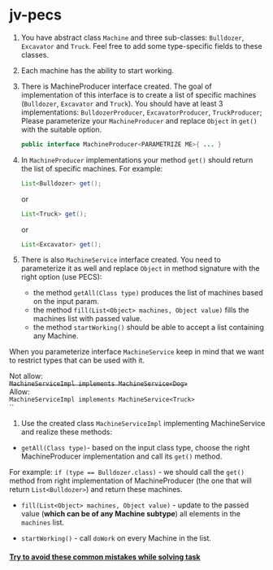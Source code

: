 # jv-pecs

1. You have abstract class `Machine` and three sub-classes: `Bulldozer`, `Excavator` and `Truck`. Feel free to add some type-specific fields to these classes.
1. Each machine has the ability to start working.
1. There is MachineProducer interface created.
The goal of implementation of this interface is to create a list of specific machines (`Bulldozer`, `Excavator` and `Truck`). 
You should have at least 3 implementations: `BulldozerProducer`, `ExcavatorProducer`, `TruckProducer`;
Please parameterize your `MachineProducer` and replace `Object` in `get()` with the suitable option.
    ```java
    public interface MachineProducer<PARAMETRIZE ME>{ ... }
    ```
1. In `MachineProducer` implementations your method `get()` should return the list of specific machines. 
For example: 
    ```java
    List<Bulldozer> get();
    ```
    or 
    ```java
    List<Truck> get();
    ```
    or 
    ```java
    List<Excavator> get();
    ```

1. There is also `MachineService` interface created. You need to parameterize it as well and 
replace `Object` in method signature with the right option (use PECS):

    - the method `getAll(Class type)` produces the list of machines based on the input param.
    - the method `fill(List<Object> machines, Object value)` fills the machines list with passed value.
    - the method `startWorking()` should be able to accept a list containing any Machine.

When you parameterize interface `MachineService` keep in mind that we want to restrict types that can be used with it.

Not allow:  
~~`MachineServiceImpl implements MachineService<Dog>`~~  
Allow:  
`MachineServiceImpl implements MachineService<Truck>`  
``
1. Use the created class `MachineServiceImpl` implementing MachineService and realize these methods:
- `getAll(Class type)`- based on the input class type, choose the right MachineProducer implementation and call its `get()` method.

For example: `if (type == Bulldozer.class)` - we should call the `get()` method from right implementation of MachineProducer (the one that will return `List<Bulldozer>`) and return these machines.

- `fill(List<Object> machines, Object value)` - update to the passed value (**which can be of any Machine subtype**) all elements in the `machines` list.

- `startWorking()` - call `doWork` on every Machine in the list.

#### [Try to avoid these common mistakes while solving task](https://mate-academy.github.io/jv-program-common-mistakes/java-core/pecs/pecs.html)

